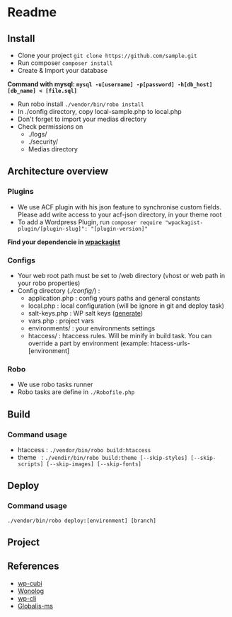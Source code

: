 # Readme

## Install

* Clone your project `git clone https://github.com/sample.git`
* Run composer `composer install`
* Create & Import your database

**Command with mysql: `mysql -u[username] -p[password] -h[db_host] [db_name] < [file.sql]`**
* Run robo install `./vendor/bin/robo install`
* In ./config directory, copy local-sample.php to local.php
* Don't forget to import your medias directory
* Check permissions on
  * ./logs/
  * ./security/
  * Medias directory


## Architecture overview
### Plugins
* We use ACF plugin with his json feature to synchronise custom fields. Please add write access to your acf-json directory, in your theme root
* To add a Wordpress Plugin, run `composer require "wpackagist-plugin/[plugin-slug]": "[plugin-version]"`

**Find your dependencie in [wpackagist](https://wpackagist.org/)**
### Configs
* Your web root path must be set to /web directory (vhost or web path in your robo properties)
* Config directory (*./config/*) :
  * application.php : config yours paths and general constants
  * local.php       : local configuration (will be ignore in git and deploy task)
  * salt-keys.php   : WP salt keys ([generate](https://api.wordpress.org/secret-key/1.1/salt/))
  * vars.php        : project vars
  * environments/   : your environments settings
  * htaccess/       : htaccess rules. Will be minify in build task. You can override a part by environment (example: htacess-urls-[environment]
### Robo
* We use robo tasks runner
* Robo tasks are define in `./Robofile.php`

## Build
### Command usage
* htaccess : `./vendor/bin/robo build:htaccess`
* theme    : `./vendir/bin/robo build:theme [--skip-styles] [--skip-scripts] [--skip-images] [--skip-fonts]`
  
## Deploy
### Command usage
`./vendor/bin/robo deploy:[environment] [branch]`

## Project

## References
* [wp-cubi](https://github.com/globalis-ms/wp-cubi)
* [Wonolog](https://github.com/inpsyde/Wonolog)
* [wp-cli](https://wp-cli.org/)
* [Globalis-ms](https://www.globalis-ms.com/)
